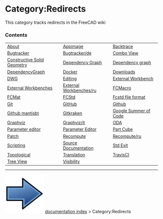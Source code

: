# Category:Redirects
This category tracks redirects in the FreeCAD wiki

### Contents

|     |     |     |
| --- | --- | --- |
| [About](About.md) | [Appimage](Appimage.md) | [Backtrace](Backtrace.md) |
| [Bugtracker](Bugtracker.md) | [Bugtracker/de](Bugtracker/de.md) | [Combo View](Combo_View.md) |
| [Constructive Solid Geometry](Constructive_Solid_Geometry.md) | [Dependency Graph](Dependency_Graph.md) | [Dependency graph](Dependency_graph.md) |
| [DependencyGraph](DependencyGraph.md) | [Docker](Docker.md) | [Downloads](Downloads.md) |
| [DWG](DWG.md) | [Editing](Editing.md) | [External Workbench](External_Workbench.md) |
| [External Workbenches](External_Workbenches.md) | [External Workbenches/ru](External_Workbenches/ru.md) | [FCMacro](FCMacro.md) |
| [FCMat](FCMat.md) | [FCStd](FCStd.md) | [Fcstd file format](Fcstd_file_format.md) |
| [Git](Git.md) | [GitHub](GitHub.md) | [Github](Github.md) |
| [Github mantisbt](Github_mantisbt.md) | [Gitkraken](Gitkraken.md) | [Google Summer of Code](Google_Summer_of_Code.md) |
| [Graphviz](Graphviz.md) | [Graphviz/it](Graphviz/it.md) | [ODA](ODA.md) |
| [Parameter editor](Parameter_editor.md) | [Parameter Editor](Parameter_Editor.md) | [Part Cube](Part_Cube.md) |
| [Patch](Patch.md) | [Recompute](Recompute.md) | [Recompute/ru](Recompute/ru.md) |
| [Scripting](Scripting.md) | [Source Documentation](Source_Documentation.md) | [Std Exit](Std_Exit.md) |
| [Topological](Topological.md) | [Translation](Translation.md) | [TravisCI](TravisCI.md) |
| [Tree View](Tree_View.md) | [Visibility](Visibility.md) |



---
![](images/Button_right.svg) [documentation index](../README.md) > Category:Redirects
